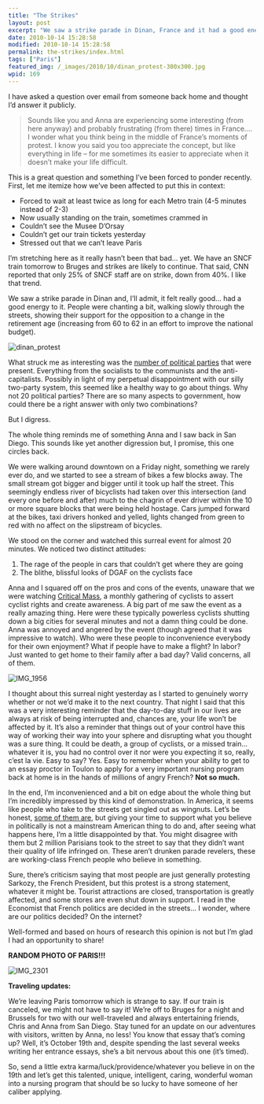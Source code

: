 ```yaml
---
title: "The Strikes"
layout: post
excerpt: "We saw a strike parade in Dinan, France and it had a good energy to it. People were chanting a bit, walking slowly through the streets, showing their support for the opposition to a change in the retirement age."
date: 2010-10-14 15:28:58
modified: 2010-10-14 15:28:58
permalink: the-strikes/index.html
tags: ["Paris"]
featured_img: /_images/2010/10/dinan_protest-300x300.jpg
wpid: 169
---
```



I have asked a question over email from someone back home and thought I’d answer it publicly.

> Sounds like you and Anna are experiencing some interesting (from here anyway) and probably frustrating (from there) times in France…. I wonder what you think being in the middle of France’s moments of protest. I know you said you too appreciate the concept, but like everything in life – for me sometimes its easier to appreciate when it doesn’t make your life difficult.

This is a great question and something I’ve been forced to ponder recently. First, let me itemize how we’ve been affected to put this in context:

- Forced to wait at least twice as long for each Metro train (4-5 minutes instead of 2-3)
- Now usually standing on the train, sometimes crammed in
- Couldn’t see the Musee D’Orsay
- Couldn’t get our train tickets yesterday
- Stressed out that we can’t leave Paris

I’m stretching here as it really hasn’t been that bad… yet. We have an SNCF train tomorrow to Bruges and strikes are likely to continue. That said, CNN reported that only 25% of SNCF staff are on strike, down from 40%. I like that trend.

We saw a strike parade in Dinan and, I’ll admit, it felt really good… had a good energy to it. People were chanting a bit, walking slowly through the streets, showing their support for the opposition to a change in the retirement age (increasing from 60 to 62 in an effort to improve the national budget).

![](/_images/2010/10/dinan_protest.jpg "dinan_protest")

What struck me as interesting was the [number of political parties](http://en.wikipedia.org/wiki/List_of_political_parties_in_France) that were present. Everything from the socialists to the communists and the anti-capitalists. Possibly in light of my perpetual disappointment with our silly two-party system, this seemed like a healthy way to go about things. Why not 20 political parties? There are so many aspects to government, how could there be a right answer with only two combinations?

But I digress.

The whole thing reminds me of something Anna and I saw back in San Diego. This sounds like yet another digression but, I promise, this one circles back.

We were walking around downtown on a Friday night, something we rarely ever do, and we started to see a stream of bikes a few blocks away. The small stream got bigger and bigger until it took up half the street. This seemingly endless river of bicyclists had taken over this intersection (and every one before and after) much to the chagrin of ever driver within the 10 or more square blocks that were being held hostage. Cars jumped forward at the bikes, taxi drivers honked and yelled, lights changed from green to red with no affect on the slipstream of bicycles.

We stood on the corner and watched this surreal event for almost 20 minutes. We noticed two distinct attitudes:

1. The rage of the people in cars that couldn’t get where they are going
2. The blithe, blissful looks of DGAF on the cyclists face

Anna and I squared off on the pros and cons of the events, unaware that we were watching [Critical Mass](http://en.wikipedia.org/wiki/Critical_Mass), a monthly gathering of cyclists to assert cyclist rights and create awareness. A big part of me saw the event as a really amazing thing. Here were these typically powerless cyclists shutting down a big cities for several minutes and not a damn thing could be done. Anna was annoyed and angered by the event (though agreed that it was impressive to watch). Who were these people to inconvenience everybody for their own enjoyment? What if people have to make a flight? In labor? Just wanted to get home to their family after a bad day? Valid concerns, all of them.

![](/_images/2010/10/IMG_1956.jpg "IMG_1956")

I thought about this surreal night yesterday as I started to genuinely worry whether or not we’d make it to the next country. That night I said that this was a very interesting reminder that the day-to-day stuff in our lives are always at risk of being interrupted and, chances are, your life won’t be affected by it. It’s also a reminder that things out of your control have this way of working their way into your sphere and disrupting what you thought was a sure thing. It could be death, a group of cyclists, or a missed train… whatever it is, you had no control over it nor were you expecting it so, really, c’est la vie. Easy to say? Yes. Easy to remember when your ability to get to an essay proctor in Toulon to apply for a very important nursing program back at home is in the hands of millions of angry French? **Not so much.**

In the end, I’m inconvenienced and a bit on edge about the whole thing but I’m incredibly impressed by this kind of demonstration. In America, it seems like people who take to the streets get singled out as wingnuts. Let’s be honest, [some of them are](http://www.huffingtonpost.com/2009/04/16/10-most-offensive-tea-par_n_187554.html), but giving your time to support what you believe in politically is not a mainstream American thing to do and, after seeing what happens here, I’m a little disappointed by that. You might disagree with them but 2 million Parisians took to the street to say that they didn’t want their quality of life infringed on. These aren’t drunken parade revelers, these are working-class French people who believe in something.

Sure, there’s criticism saying that most people are just generally protesting Sarkozy, the French President, but this protest is a strong statement, whatever it might be. Tourist attractions are closed, transportation is greatly affected, and some stores are even shut down in support. I read in the Economist that French politics are decided in the streets… I wonder, where are our politics decided? On the internet?

Well-formed and based on hours of research this opinion is not but I’m glad I had an opportunity to share!

**RANDOM PHOTO OF PARIS!!!**

![](/_images/2010/10/IMG_2301.jpg "IMG_2301")

**Traveling updates:**

We’re leaving Paris tomorrow which is strange to say. If our train is canceled, we might not have to say it! We’re off to Bruges for a night and Brussels for two with our well-traveled and always entertaining friends, Chris and Anna from San Diego. Stay tuned for an update on our adventures with visitors, written by Anna, no less! You know that essay that’s coming up? Well, it’s October 19th and, despite spending the last several weeks writing her entrance essays, she’s a bit nervous about this one (it’s timed).

So, send a little extra karma/luck/providence/whatever you believe in on the 19th and let’s get this talented, unique, intelligent, caring, wonderful woman into a nursing program that should be so lucky to have someone of her caliber applying.
